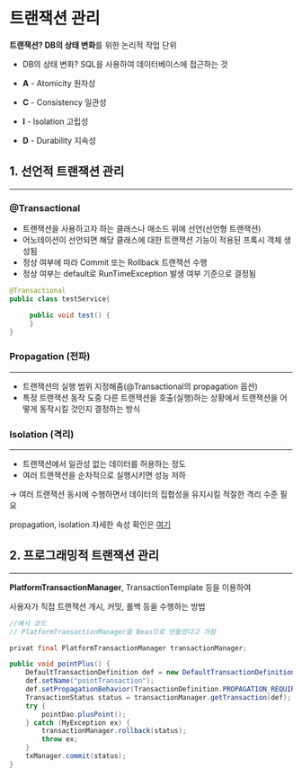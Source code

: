 # 트랜잭션 관리

**트랜잭션? DB의 상태 변화**를 위한 논리적 작업 단위

- DB의 상태 변화? SQL을 사용하여 데이터베이스에 접근하는 것

- **A** - Atomicity 원자성
- **C** - Consistency 일관성
- **I** - Isolation 고립성
- **D** - Durability 지속성

## 1. 선언적 트랜잭션 관리

---

### @Transactional

- 트랜잭션을 사용하고자 하는 클래스나 매소드 위에 선언(선언형 트랜잭션)
- 어노테이션이 선언되면 해당 클래스에 대한 트랜잭션 기능이 적용된 프록시 객체 생성됨
- 정상 여부에 따라 Commit 또는 Rollback 트랜잭션 수행
- 정상 여부는 default로 RunTimeException 발생 여부 기준으로 결정됨

```java
@Transactional
public class testService{

	 public void test() {
	 }
}
```

### Propagation (전파)

---

- 트랜잭션의 실행 범위 지정해줌(@Transactional의 propagation 옵션)
- 특정 트랜잭션 동작 도중 다른 트랜잭션을 호출(실행)하는 상황에서 트랜잭션을 어떻게 동작시킬 것인지 결정하는 방식

### Isolation (격리)

---

- 트랜잭션에서 일관성 없는 데이터를 허용하는 정도
- 여러 트랜잭션을 순차적으로 실행시키면 성능 저하

→ 여러 트랜잭션 동시에 수행하면서 데이터의 집합성을 유지시킬 적절한 격리 수준 필요

propagation, isolation 자세한 속성 확인은 [여기](https://developyo.tistory.com/250)

## 2. 프로그래밍적 트랜잭션 관리

---

**PlatformTransactionManager**, TransactionTemplate 등을 이용하여

사용자가 직접 트랜잭션 개시, 커밋, 롤백 등을 수행하는 방법

```java
//예시 코드
// PlatformTransactionManager을 Bean으로 만들었다고 가정

privat final PlatformTransactionManager transactionManager;

public void pointPlus() {
	DefaultTransactionDefinition def = new DefaultTransactionDefinition();
    def.setName("pointTransaction");
    def.setPropagationBehavior(TransactionDefinition.PROPAGATION_REQUIRED);
    TransactionStatus status = transactionManager.getTransaction(def);
    try {
    	pointDao.plusPoint();
    } catch (MyException ex) {
    	transactionManager.rollback(status);
        throw ex;
    }
	txManager.commit(status);
}
```
